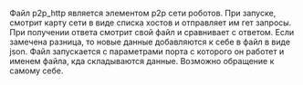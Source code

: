 Файл p2p_http является элементом p2p сети роботов.
При запуске, смотрит карту сети в виде списка хостов и отправляет им гет запросы.
При получении ответа смотрит свой файл и сравнивает с ответом.
Если замечена разница, то новые данные добавляются к себе в файл в виде json.
Файл запускается с параметрами порта с которого он работет и именем файла, кда складываются данные.
Возможно обращение к самому себе.